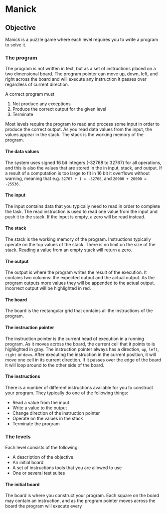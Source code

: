 # Manick

## Objective
Manick is a puzzle game where each level requires you to write a program to solve it. 

### The program
The program is not written in text, but as a set of instructions placed on a two dimensional board. The program pointer can move up, down, left, and right across the board and will execute any instruction it passes over regardless of current direction.

A correct program must
1. Not produce any exceptions
1. Produce the correct output for the given level
1. Terminate

Most levels require the program to read and process some input in order to produce the correct output. As you read data values from the input, the values appear in the stack. The stack is the working memory of the program.

#### The data values 
The system uses signed 16 bit integers (-32768 to 32767) for all operations, and this is also the values that are stored in the in input, stack, and output. If a result of a computation is too large to fit in 16 bit it overflows without warning, meaning that e.g. `32767 + 1 = -32768`, and `20000 + 20000 = -25536`.

#### The input
The input contains data that you typically need to read in order to complete the task. The read instruction is used to read one value from the input and push it to the stack. If the input is empty, a zero will be read instead. 

#### The stack
The stack is the working memory of the program. Instructions typically operate on the top values of the stack. There is no limit on the size of the stack. Reading a value from an empty stack will return a zero.

#### The output
The output is where the program writes the result of the execution. It contains two columns: the expected output and the actual output. As the program outputs more values they will be appended to the actual output. Incorrect output will be highlighted in red.

#### The board
The board is the rectangular grid that contains all the instructions of the program.

#### The instruction pointer
The instruction pointer is the current head of execution in a running program. As it moves across the board, the current cell that it points to is highlighted in gray. The instruction pointer always has a direction, `up`, `left`, `right` or `down`. After executing the instruction in the current position, it will move one cell in its current direction. If it passes over the edge of the board it will loop around to the other side of the board.

#### The instructions
There is a number of different instructions available for you to construct your program. They typically do one of the following things:
- Read a value from the input
- Write a value to the output
- Change direction of the instruction pointer
- Operate on the values in the stack
- Terminate the program

### The levels
Each level consists of the following:

- A description of the objective
- An initial board
- A set of instructions tools that you are allowed to use
- One or several test suites

#### The initial board
The board is where you construct your program. Each square on the board may contain an instruction, and as the program pointer moves across the board the program will execute every 
 
## 
